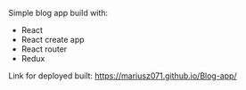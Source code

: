 Simple blog app build with:
- React
- React create app
- React router
- Redux

Link for deployed built: https://mariusz071.github.io/Blog-app/